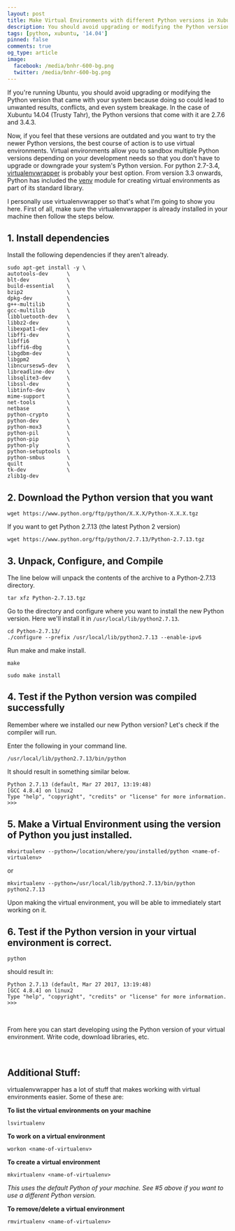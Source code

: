```yaml
---
layout: post
title: Make Virtual Environments with different Python versions in Xubuntu 14.04
description: You should avoid upgrading or modifying the Python version that came with your system. This post will show you how you can make virtual environments with different Python versions in Xubuntu 14.04.
tags: [python, xubuntu, '14.04']
pinned: false
comments: true
og_type: article
image:
  facebook: /media/bnhr-600-bg.png
  twitter: /media/bnhr-600-bg.png
---
```


If you're running Ubuntu, you should avoid upgrading or modifying the Python version that came with your system because doing so could lead to unwanted results, conflicts, and even system breakage. In the case of Xubuntu 14.04 (Trusty Tahr), the Python versions that come with it are 2.7.6 and 3.4.3.

Now, if you feel that these versions are outdated and you want to try the newer Python versions, the best course of action is to use virtual environments. Virtual environments allow you to sandbox multiple Python versions depending on your development needs so that you don't have to upgrade or downgrade your system's Python version. For python 2.7-3.4, [virtualenvwrapper](https://virtualenvwrapper.readthedocs.io/en/latest/) is probably your best option. From version 3.3 onwards, Python has included the [venv](https://docs.python.org/3/library/venv.html) module for creating virtual environments as part of its standard library.

I personally use virtualenvwrapper so that's what I'm going to show you here. First of all, make sure the virtualenvwrapper is already installed in your machine then follow the steps below.

## 1. Install dependencies
Install the following dependencies if they aren't already.

```shell
sudo apt-get install -y \
autotools-dev      \
blt-dev            \
build-essential    \
bzip2              \
dpkg-dev           \
g++-multilib       \
gcc-multilib       \
libbluetooth-dev   \
libbz2-dev         \
libexpat1-dev      \
libffi-dev         \
libffi6            \
libffi6-dbg        \
libgdbm-dev        \
libgpm2            \
libncursesw5-dev   \
libreadline-dev    \
libsqlite3-dev     \
libssl-dev         \
libtinfo-dev       \
mime-support       \
net-tools          \
netbase            \
python-crypto      \
python-dev         \
python-mox3        \
python-pil         \
python-pip         \
python-ply         \
python-setuptools  \
python-smbus       \
quilt              \
tk-dev             \
zlib1g-dev
```

## 2. Download the Python version that you want
```shell
wget https://www.python.org/ftp/python/X.X.X/Python-X.X.X.tgz
```

If you want to get Python 2.7.13 (the latest Python 2 version)

```shell
wget https://www.python.org/ftp/python/2.7.13/Python-2.7.13.tgz
```

## 3. Unpack, Configure, and Compile
The line below will unpack the contents of the archive to a Python-2.7.13 directory.

```shell
tar xfz Python-2.7.13.tgz
```

Go to the directory and configure where you want to install the new Python version. Here we'll install it in ```/usr/local/lib/python2.7.13```.

```shell
cd Python-2.7.13/
./configure --prefix /usr/local/lib/python2.7.13 --enable-ipv6
```

Run make and make install.

```shell
make
```

```shell
sudo make install
```

## 4. Test if the Python version was compiled successfully
Remember where we installed our new Python version? Let's check if the compiler will run.

Enter the following in your command line.

```shell
/usr/local/lib/python2.7.13/bin/python
```

It should result in something similar below.

```shell
Python 2.7.13 (default, Mar 27 2017, 13:19:48)
[GCC 4.8.4] on linux2
Type "help", "copyright", "credits" or "license" for more information.
>>>
```

## 5. Make a Virtual Environment using the version of Python you just installed.
```shell
mkvirtualenv --python=/location/where/you/installed/python <name-of-virtualenv>
```

or

```shell
mkvirtualenv --python=/usr/local/lib/python2.7.13/bin/python python2.7.13
```

Upon making the virtual environment, you will be able to immediately start working on it.


## 6. Test if the Python version in your virtual environment is correct.

```shell
python
```

should result in:

```shell
Python 2.7.13 (default, Mar 27 2017, 13:19:48)
[GCC 4.8.4] on linux2
Type "help", "copyright", "credits" or "license" for more information.
>>>
```

<br>

From here you can start developing using the Python version of your virtual environment. Write code, download libraries, etc.

<br>

## Additional Stuff:
virtualenvwrapper has a lot of stuff that makes working with virtual environments easier. Some of these are:

**To list the virtual environments on your machine**
```shell
lsvirtualenv
```

**To work on a virtual environment**
```shell
workon <name-of-virtualenv>
```

**To create a virtual environment**
```shell
mkvirtualenv <name-of-virtualenv>
```
*This uses the default Python of your machine. See #5 above if you want to use a different Python version.*

**To remove/delete a virtual environment**
```shell
rmvirtualenv <name-of-virtualenv>
```
